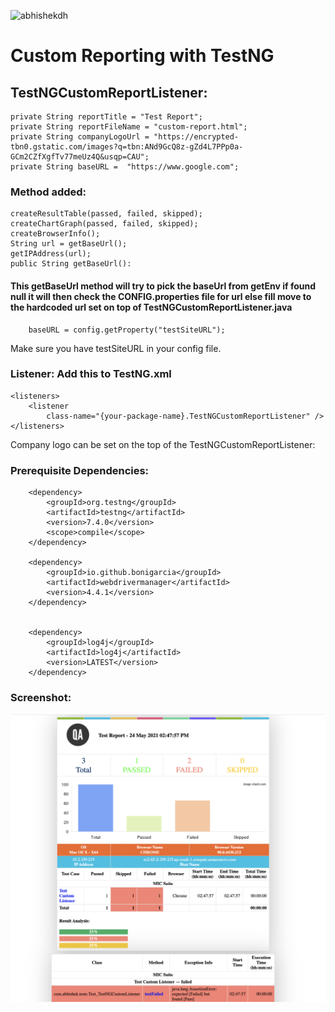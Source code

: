 <p align="left"> <img src="https://komarev.com/ghpvc/?username=abhishekdh&label=Profile%20views&color=0e75b6&style=flat" alt="abhishekdh" /> </p>

# Custom Reporting with TestNG

## TestNGCustomReportListener:
    private String reportTitle = "Test Report";
    private String reportFileName = "custom-report.html";
    private String companyLogoUrl = "https://encrypted-tbn0.gstatic.com/images?q=tbn:ANd9GcQ8z-gZd4L7PPp0a-GCm2CZfXgfTv77meUz4Q&usqp=CAU";
    private String baseURL =  "https://www.google.com";


### Method added:
	createResultTable(passed, failed, skipped);
	createChartGraph(passed, failed, skipped);
	createBrowserInfo();
	String url = getBaseUrl();
	getIPAddress(url);
	public String getBaseUrl():
#### This getBaseUrl method will try to pick the baseUrl from getEnv if found null it will then check the CONFIG.properties file for url else fill move to the hardcoded url set on top of TestNGCustomReportListener.java
		
		
		baseURL = config.getProperty("testSiteURL");
Make sure you have testSiteURL in your config file.


### Listener: Add this to TestNG.xml
	<listeners>
		<listener
			class-name="{your-package-name}.TestNGCustomReportListener" />
	</listeners>

Company logo can be set on the top of the TestNGCustomReportListener:

### Prerequisite Dependencies:
        <dependency>
            <groupId>org.testng</groupId>
            <artifactId>testng</artifactId>
            <version>7.4.0</version>
            <scope>compile</scope>
        </dependency>

        <dependency>
            <groupId>io.github.bonigarcia</groupId>
            <artifactId>webdrivermanager</artifactId>
            <version>4.4.1</version>
        </dependency>

       
        <dependency>
            <groupId>log4j</groupId>
            <artifactId>log4j</artifactId>
            <version>LATEST</version>
        </dependency>

### Screenshot:
<p><img src='https://github.com/abhishekdh/TestNGCustomReportListener/blob/master/doc/image/screenshot.png'></p>
